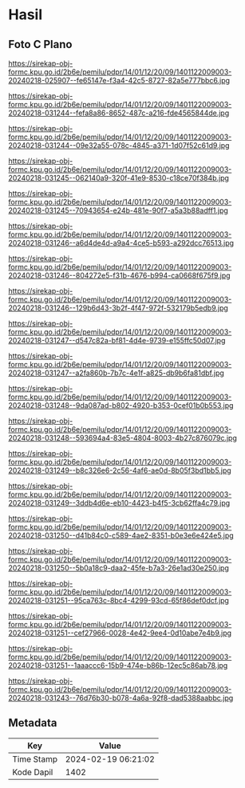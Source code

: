 # Hasil

## Foto C Plano

https://sirekap-obj-formc.kpu.go.id/2b6e/pemilu/pdpr/14/01/12/20/09/1401122009003-20240218-025907--fe65147e-f3a4-42c5-8727-82a5e777bbc6.jpg

https://sirekap-obj-formc.kpu.go.id/2b6e/pemilu/pdpr/14/01/12/20/09/1401122009003-20240218-031244--fefa8a86-8652-487c-a216-fde4565844de.jpg

https://sirekap-obj-formc.kpu.go.id/2b6e/pemilu/pdpr/14/01/12/20/09/1401122009003-20240218-031244--09e32a55-078c-4845-a371-1d07f52c61d9.jpg

https://sirekap-obj-formc.kpu.go.id/2b6e/pemilu/pdpr/14/01/12/20/09/1401122009003-20240218-031245--062140a9-320f-41e9-8530-c18ce70f384b.jpg

https://sirekap-obj-formc.kpu.go.id/2b6e/pemilu/pdpr/14/01/12/20/09/1401122009003-20240218-031245--70943654-e24b-481e-90f7-a5a3b88adff1.jpg

https://sirekap-obj-formc.kpu.go.id/2b6e/pemilu/pdpr/14/01/12/20/09/1401122009003-20240218-031246--a6d4de4d-a9a4-4ce5-b593-a292dcc76513.jpg

https://sirekap-obj-formc.kpu.go.id/2b6e/pemilu/pdpr/14/01/12/20/09/1401122009003-20240218-031246--804272e5-f31b-4676-b994-ca0668f675f9.jpg

https://sirekap-obj-formc.kpu.go.id/2b6e/pemilu/pdpr/14/01/12/20/09/1401122009003-20240218-031246--129b6d43-3b2f-4f47-972f-532179b5edb9.jpg

https://sirekap-obj-formc.kpu.go.id/2b6e/pemilu/pdpr/14/01/12/20/09/1401122009003-20240218-031247--d547c82a-bf81-4d4e-9739-e155ffc50d07.jpg

https://sirekap-obj-formc.kpu.go.id/2b6e/pemilu/pdpr/14/01/12/20/09/1401122009003-20240218-031247--a2fa860b-7b7c-4e1f-a825-db9b6fa81dbf.jpg

https://sirekap-obj-formc.kpu.go.id/2b6e/pemilu/pdpr/14/01/12/20/09/1401122009003-20240218-031248--9da087ad-b802-4920-b353-0cef01b0b553.jpg

https://sirekap-obj-formc.kpu.go.id/2b6e/pemilu/pdpr/14/01/12/20/09/1401122009003-20240218-031248--593694a4-83e5-4804-8003-4b27c876079c.jpg

https://sirekap-obj-formc.kpu.go.id/2b6e/pemilu/pdpr/14/01/12/20/09/1401122009003-20240218-031249--b8c326e6-2c56-4af6-ae0d-8b05f3bd1bb5.jpg

https://sirekap-obj-formc.kpu.go.id/2b6e/pemilu/pdpr/14/01/12/20/09/1401122009003-20240218-031249--3ddb4d6e-eb10-4423-b4f5-3cb62ffa4c79.jpg

https://sirekap-obj-formc.kpu.go.id/2b6e/pemilu/pdpr/14/01/12/20/09/1401122009003-20240218-031250--d41b84c0-c589-4ae2-8351-b0e3e6e424e5.jpg

https://sirekap-obj-formc.kpu.go.id/2b6e/pemilu/pdpr/14/01/12/20/09/1401122009003-20240218-031250--5b0a18c9-daa2-45fe-b7a3-26e1ad30e250.jpg

https://sirekap-obj-formc.kpu.go.id/2b6e/pemilu/pdpr/14/01/12/20/09/1401122009003-20240218-031251--95ca763c-8bc4-4299-93cd-65f86def0dcf.jpg

https://sirekap-obj-formc.kpu.go.id/2b6e/pemilu/pdpr/14/01/12/20/09/1401122009003-20240218-031251--cef27966-0028-4e42-9ee4-0d10abe7e4b9.jpg

https://sirekap-obj-formc.kpu.go.id/2b6e/pemilu/pdpr/14/01/12/20/09/1401122009003-20240218-031251--1aaaccc6-15b9-474e-b86b-12ec5c86ab78.jpg

https://sirekap-obj-formc.kpu.go.id/2b6e/pemilu/pdpr/14/01/12/20/09/1401122009003-20240218-031243--76d76b30-b078-4a6a-92f8-dad5388aabbc.jpg


## Metadata

| Key        | Value               |
| ---------- | ------------------- |
| Time Stamp | 2024-02-19 06:21:02 |
| Kode Dapil | 1402                |



